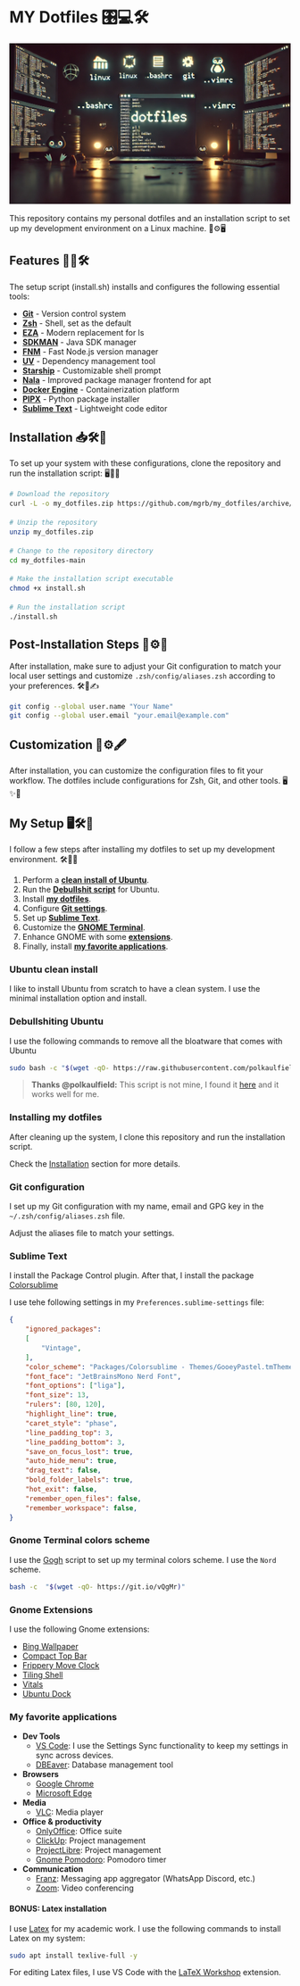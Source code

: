 # MY Dotfiles 🎛️💻🛠️

![Header - My Dotfiles](assets/header.webp)

This repository contains my personal dotfiles and an installation script to set up my development environment on a Linux machine. 🐧⚙️🖥️

## Features 🚀✨🛠️

The setup script (install.sh) installs and configures the following essential tools:

- [**Git**](https://git-scm.com/) - Version control system
- [**Zsh**](https://www.zsh.org/) - Shell, set as the default
- [**EZA**](https://eza.rocks/) - Modern replacement for ls
- [**SDKMAN**](https://sdkman.io/) - Java SDK manager
- [**FNM**](https://github.com/Schniz/fnm) - Fast Node.js version manager
- [**UV**](https://docs.astral.sh/uv/) - Dependency management tool
- [**Starship**](https://starship.rs/) - Customizable shell prompt
- [**Nala**](https://gitlab.com/volian/nala) - Improved package manager frontend for apt
- [**Docker Engine**](https://docs.docker.com/engine/install/ubuntu/) - Containerization platform
- [**PIPX**](https://github.com/pypa/pipx) - Python package installer
- [**Sublime Text**](https://www.sublimetext.com/) - Lightweight code editor

## Installation 📥🛠️📌

To set up your system with these configurations, clone the repository and run the installation script: 🖥️🔧📜

```bash
# Download the repository
curl -L -o my_dotfiles.zip https://github.com/mgrb/my_dotfiles/archive/refs/heads/main.zip

# Unzip the repository
unzip my_dotfiles.zip

# Change to the repository directory
cd my_dotfiles-main

# Make the installation script executable
chmod +x install.sh

# Run the installation script
./install.sh
```

## Post-Installation Steps 🔄⚙️📝

After installation, make sure to adjust your Git configuration to match your local user settings and customize `.zsh/config/aliases.zsh` according to your preferences. 🛠️📄✍️

```bash
git config --global user.name "Your Name"
git config --global user.email "your.email@example.com"
```

## Customization 🎨⚙️🖋️

After installation, you can customize the configuration files to fit your workflow. The dotfiles include configurations for Zsh, Git, and other tools. 🖥️✨📂

## My Setup 🖥️🛠️🔧

I follow a few steps after installing my dotfiles to set up my development environment. 🛠️🔧📜

1. Perform a [**clean install of Ubuntu**](#ubuntu-clean-install).
1. Run the [**Debullshit script**](#debullshiting-ubuntu) for Ubuntu.
1. Install [**my dotfiles**](#installation).
1. Configure [**Git settings**](#git-configuration).
1. Set up [**Sublime Text**](#sublime-text).
1. Customize the [**GNOME Terminal**](#gnome-terminal-colors-scheme).
1. Enhance GNOME with some [**extensions**](#gnome-extensions).
1. Finally, install [**my favorite applications**](#my-favorite-applications).

### Ubuntu clean install

I like to install Ubuntu from scratch to have a clean system. I use the minimal installation option and install.

### Debullshiting Ubuntu

I use the following commands to remove all the bloatware that comes with Ubuntu

```bash
sudo bash -c "$(wget -qO- https://raw.githubusercontent.com/polkaulfield/ubuntu-debullshit/main/ubuntu-debullshit.sh)"
```

> **Thanks @polkaulfield:** This script is not mine, I found it [here](https://github.com/polkaulfield/ubuntu-debullshit) and it works well for me.

### Installing my dotfiles

After cleaning up the system, I clone this repository and run the installation script.

Check the [Installation](#installation) section for more details.

### Git configuration

I set up my Git configuration with my name, email and GPG key in the `~/.zsh/config/aliases.zsh` file.

Adjust the aliases file to match your settings.

### Sublime Text

I install the Package Control plugin. After that, I install the package [Colorsublime](https://github.com/Colorsublime/Colorsublime-Plugin) 

I use tehe following settings in my `Preferences.sublime-settings` file:

```json
{
	"ignored_packages":
	[
		"Vintage",
	],
	"color_scheme": "Packages/Colorsublime - Themes/GooeyPastel.tmTheme",
	"font_face": "JetBrainsMono Nerd Font",
	"font_options": ["liga"],
	"font_size": 13,
	"rulers": [80, 120],
	"highlight_line": true,
	"caret_style": "phase",
	"line_padding_top": 3,
	"line_padding_bottom": 3,
	"save_on_focus_lost": true,
	"auto_hide_menu": true, 
	"drag_text": false, 
	"bold_folder_labels": true,
	"hot_exit": false,
    "remember_open_files": false,
	"remember_workspace": false,
}
```

### Gnome Terminal colors scheme

I use the [Gogh](https://gogh-co.github.io/Gogh/) script to set up my terminal colors scheme. I use the `Nord` scheme.

```bash
bash -c  "$(wget -qO- https://git.io/vQgMr)" 
```

### Gnome Extensions

I use the following Gnome extensions:

- [Bing Wallpaper](https://extensions.gnome.org/extension/1262/bing-wallpaper-changer/)
- [Compact Top Bar](https://extensions.gnome.org/extension/5669/compact-top-bar/)
- [Frippery Move Clock](https://extensions.gnome.org/extension/2/move-clock/)
- [Tiling Shell](https://extensions.gnome.org/extension/7065/tiling-shell/)
- [Vitals](https://extensions.gnome.org/extension/1460/vitals/)
- [Ubuntu Dock](https://extensions.gnome.org/extension/1300/ubuntu-dock/)

### My favorite applications

- **Dev Tools**
    - [VS Code](https://code.visualstudio.com/): I use the Settings Sync functionality to keep my settings in sync across devices.
    - [DBEaver](https://dbeaver.io/): Database management tool
- **Browsers**
    - [Google Chrome](https://www.google.com/chrome)
    - [Microsoft Edge](https://www.microsoft.com/en-us/edge)
- **Media**
    - [VLC](https://www.videolan.org/): Media player
- **Office & productivity**
    - [OnlyOffice](https://www.onlyoffice.com/): Office suite
    - [ClickUp](https://clickup.com): Project management
    - [ProjectLibre](https://www.projectlibre.com/): Project management
    - [Gnome Pomodoro](https://gnomepomodoro.org/): Pomodoro timer
- **Communication**
    - [Franz](https://meetfranz.com/): Messaging app aggregator (WhatsApp Discord, etc.)
    - [Zoom](https://www.zoom.com/): Video conferencing

#### BONUS: Latex installation

I use [Latex](https://www.latex-project.org/) for my academic work. 
I use the following commands to install Latex on my system:

```bash
sudo apt install texlive-full -y
```

For editing Latex files, I use VS Code with the [LaTeX Workshop](https://marketplace.visualstudio.com/items?itemName=James-Yu.latex-workshop) extension.
